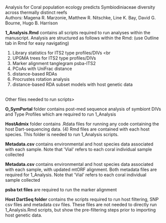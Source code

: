 Analysis for Coral population ecology predicts Symbiodiniaceae diversity across thermally distinct reefs <br>
Authors: Magena R. Marzonie, Matthew R. Nitschke, Line K. Bay, David G. Bourne, Hugo B. Harrison <br>

**1_Analysis.Rmd** contains all scripts required to run analyses within the manuscript. Analysis are structured as follows within the Rmd:  (use Outline tab in Rmd for easy navigating)<br>
  1. Library statistics for ITS2 type profiles/DIVs <br
  2. UPGMA trees for ITS2 type profiles/DIVs <br>
  3. Marker alignment tanglegram psba-ITS2 <br>
  4. PCoAs with UniFrac distance <br>
  5. distance-based RDAs <br>
  6. Procrustes rotation analysis <br>
  7. distance-based RDA subset models with host genetic data <br>
<br>
Other files needed to run scripts> <br>

**O_SymPortal** folder contains post-med sequence analysis of symbiont DIVs and Type Profiles which are required to run 1_Analysis <br>

**HostAdmix** folder contains .Rdata files for running any code containing the host Dart-sequencing data. (4) Rmd files are contained with each host species. This folder is needed to run 1_Analysis scripts. <br>

**Metadata.csv** contains environmental and host species data associated with each sample. Note that 'Vial' refers to each coral individual sample collected <br>

**Metadata.csv** contains environmental and host species data associated with each sample, with updated mtORF alignment. Both metadata files are required for 1_Analysis. Note that 'Vial' refers to each coral individual sample collected <br>

**psba txt files** are required to run the marker alignment 

**Host DartSeq folder** contains the scripts required to run host filtering, SNP csv files and metadata csv files. These files are not needed to directly run 1_Analysis.Rmd scripts, but show the pre-filtering steps prior to importing host genetic data. <br>
